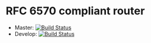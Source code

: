 # RFC 6570 compliant router

* Master: [![Build Status](https://travis-ci.org/elmerbulthuis/uri-template-router.png?branch=master)](https://travis-ci.org/elmerbulthuis/uri-template-router)
* Develop: [![Build Status](https://travis-ci.org/elmerbulthuis/uri-template-router.png?branch=develop)](https://travis-ci.org/elmerbulthuis/uri-template-router)

